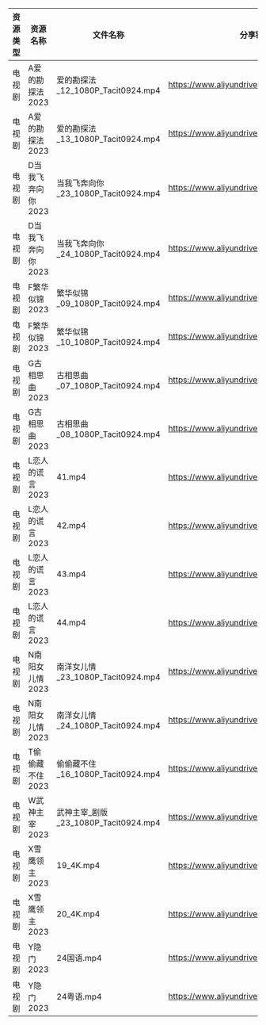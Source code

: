 | 资源类型 | 资源名称        | 文件名称                           | 分享链接                                      | 更新时间       |
| ---- | ----------- | ------------------------------ | ----------------------------------------- | ---------- |
| 电视剧  | A爱的勘探法2023  | 爱的勘探法_12_1080P_Tacit0924.mp4   | https://www.aliyundrive.com/s/RWWju1Xbxu6 | 2023-06-30 |
| 电视剧  | A爱的勘探法2023  | 爱的勘探法_13_1080P_Tacit0924.mp4   | https://www.aliyundrive.com/s/RWWju1Xbxu6 | 2023-06-30 |
| 电视剧  | D当我飞奔向你2023 | 当我飞奔向你_23_1080P_Tacit0924.mp4  | https://www.aliyundrive.com/s/YhMD33vkgca | 2023-06-30 |
| 电视剧  | D当我飞奔向你2023 | 当我飞奔向你_24_1080P_Tacit0924.mp4  | https://www.aliyundrive.com/s/YhMD33vkgca | 2023-06-30 |
| 电视剧  | F繁华似锦2023   | 繁华似锦_09_1080P_Tacit0924.mp4    | https://www.aliyundrive.com/s/nfqRpmX9zDs | 2023-06-30 |
| 电视剧  | F繁华似锦2023   | 繁华似锦_10_1080P_Tacit0924.mp4    | https://www.aliyundrive.com/s/nfqRpmX9zDs | 2023-06-30 |
| 电视剧  | G古相思曲2023   | 古相思曲_07_1080P_Tacit0924.mp4    | https://www.aliyundrive.com/s/C5CLVbHB2FJ | 2023-06-30 |
| 电视剧  | G古相思曲2023   | 古相思曲_08_1080P_Tacit0924.mp4    | https://www.aliyundrive.com/s/C5CLVbHB2FJ | 2023-06-30 |
| 电视剧  | L恋人的谎言2023  | 41.mp4                         | https://www.aliyundrive.com/s/37r8fwJ2qq4 | 2023-06-30 |
| 电视剧  | L恋人的谎言2023  | 42.mp4                         | https://www.aliyundrive.com/s/37r8fwJ2qq4 | 2023-06-30 |
| 电视剧  | L恋人的谎言2023  | 43.mp4                         | https://www.aliyundrive.com/s/37r8fwJ2qq4 | 2023-06-30 |
| 电视剧  | L恋人的谎言2023  | 44.mp4                         | https://www.aliyundrive.com/s/37r8fwJ2qq4 | 2023-06-30 |
| 电视剧  | N南阳女儿情2023  | 南洋女儿情_23_1080P_Tacit0924.mp4   | https://www.aliyundrive.com/s/XAjYPaTqKTn | 2023-06-30 |
| 电视剧  | N南阳女儿情2023  | 南洋女儿情_24_1080P_Tacit0924.mp4   | https://www.aliyundrive.com/s/XAjYPaTqKTn | 2023-06-30 |
| 电视剧  | T偷偷藏不住2023  | 偷偷藏不住_16_1080P_Tacit0924.mp4   | https://www.aliyundrive.com/s/sB1bYRHhUHf | 2023-06-30 |
| 电视剧  | W武神主宰2023   | 武神主宰_剧版_23_1080P_Tacit0924.mp4 | https://www.aliyundrive.com/s/ob4cvT33feM | 2023-06-30 |
| 电视剧  | X雪鹰领主2023   | 19_4K.mp4                      | https://www.aliyundrive.com/s/vTM6qMrcb6D | 2023-06-30 |
| 电视剧  | X雪鹰领主2023   | 20_4K.mp4                      | https://www.aliyundrive.com/s/vTM6qMrcb6D | 2023-06-30 |
| 电视剧  | Y隐门2023     | 24国语.mp4                       | https://www.aliyundrive.com/s/3hQ1KUe4HeE | 2023-06-30 |
| 电视剧  | Y隐门2023     | 24粤语.mp4                       | https://www.aliyundrive.com/s/3hQ1KUe4HeE | 2023-06-30 |
